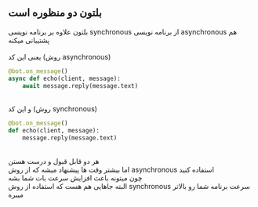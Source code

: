 ## بلتون دو منظوره است

بلتون علاوه بر برنامه نویسی synchronous از برنامه نویسی asynchronous هم پشتیبانی میکنه\
\
یعنی این کد (روش asynchronous)

```python
@bot.on_message()
async def echo(client, message):
    await message.reply(message.text)
```

\
و این کد (روش synchronous)

```python
@bot.on_message()
def echo(client, message):
    message.reply(message.text)
```

\
هر دو قابل قبول و درست هستن\
اما بیشتر وقت ها پیشنهاد میشه که از روش asynchronous استفاده کنید\
چون میتونه باعث افزایش سرعت بات شما بشه\
البته جاهایی هم هست که استفاده از روش synchronous سرعت برنامه شما رو بالاتر میبره